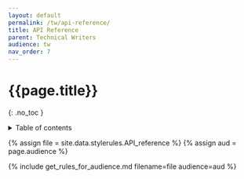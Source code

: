 ```yaml
---
layout: default
permalink: /tw/api-reference/
title: API Reference
parent: Technical Writers
audience: tw
nav_order: 7
---
```

# {{page.title}} 
{: .no_toc }
<details markdown="block">
  <summary>
    Table of contents
  </summary>
  {: .text-delta }
- TOC
{:toc}
</details>

{% assign file = site.data.stylerules.API_reference %}
{% assign aud = page.audience %}

{% include get_rules_for_audience.md filename=file audience=aud %}